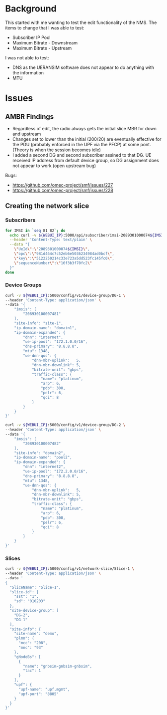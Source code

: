 # Background

This started with me wanting to test the edit functionality of the NMS. The items to change that I was able to test:

- Subscriber IP Pool
- Maximum Bitrate - Downstream
- Maximum Bitrate - Upstream

I was not able to test:

- DNS as the UERANSIM software does not appear to do anything with the information
- MTU

# Issues

## AMBR Findings

- Regardless of edit, the radio always gets the initial slice MBR for down and upstream
- Changes set to lower than the initial (200/20) are eventually effective for the PDU (probably enforced in the UPF via the PFCP) at some pont. (Theory is when the session becomes idle)
- I added a second DG and second subscriber assined to that DG. UE received IP address from default device group, so DG assignment does not appear to work (open upstream bug)

Bugs:
- https://github.com/omec-project/smf/issues/227
- https://github.com/omec-project/smf/issues/228

## Creating the network slice

### Subscribers

```bash
for IMSI in `seq 81 82`; do
  echo curl -v ${WEBUI_IP}:5000/api/subscriber/imsi-2089301000074${IMSI} \
  --header 'Content-Type: text/plain' \
  --data "{
    \"UeId\":\"2089301000074${IMSI}\",
    \"opc\":\"981d464c7c52eb6e5036234984ad0bcf\",
    \"key\":\"5122250214c33e723a5dd523fc145fc0\",
    \"sequenceNumber\":\"16f3b3f70fc2\"
  }"
done
```

### Device Groups

```bash
curl -v ${WEBUI_IP}:5000/config/v1/device-group/DG-1 \
--header 'Content-Type: application/json' \
--data '{
    "imsis": [
        "208930100007481"
    ],
    "site-info": "site-1",
    "ip-domain-name": "domain1",
    "ip-domain-expanded": {
        "dnn": "internet",
        "ue-ip-pool": "172.1.0.0/16",
        "dns-primary": "8.8.8.8",
        "mtu": 1348,
        "ue-dnn-qos": {
            "dnn-mbr-uplink":   5,
            "dnn-mbr-downlink": 5,
            "bitrate-unit": "gbps",
            "traffic-class": {
                "name": "platinum",
                "arp": 6,
                "pdb": 300,
                "pelr": 6,
                "qci": 8
            }
        }
    }
}'
```

```bash
curl -v ${WEBUI_IP}:5000/config/v1/device-group/DG-2 \
--header 'Content-Type: application/json' \
--data '{
    "imsis": [
        "208930100007482"
    ],
    "site-info": "domain2",
    "ip-domain-name": "pool2",
    "ip-domain-expanded": {
        "dnn": "internet2",
        "ue-ip-pool": "172.2.0.0/16",
        "dns-primary": "8.8.8.8",
        "mtu": 1348,
        "ue-dnn-qos": {
            "dnn-mbr-uplink":   5,
            "dnn-mbr-downlink": 5,
            "bitrate-unit": "gbps",
            "traffic-class": {
                "name": "platinum",
                "arp": 6,
                "pdb": 300,
                "pelr": 6,
                "qci": 8
            }
        }
    }
}'
```

### Slices

```bash
curl -v ${WEBUI_IP}:5000/config/v1/network-slice/Slice-1 \
--header 'Content-Type: application/json' \
--data '
{
  "SliceName": "Slice-1",
  "slice-id": {
    "sst": "1",
    "sd": "010203"
  },
  "site-device-group": [
    "DG-2",
    "DG-1"
  ],
  "site-info": {
    "site-name": "demo",
    "plmn": {
      "mcc": "208",
      "mnc": "93"
    },
    "gNodeBs": [
      {
        "name": "gnbsim-gnbsim-gnbsim",
        "tac": 1
      }
    ],
    "upf": {
      "upf-name": "upf.mgmt",
      "upf-port": "8805"
    }
  }
}'
```




